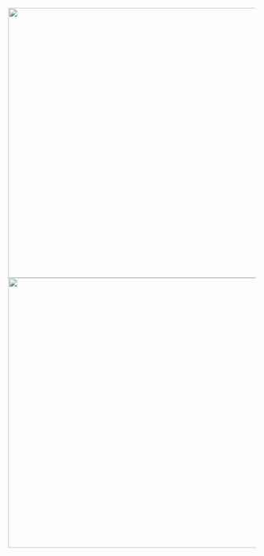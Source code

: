 <p align="center">
  <a href="https://github.com/itaditya#gh-dark-mode-only">
      <img width="550px" src="https://github-readme-stats.vercel.app/api?username=germandilio&hide=contribs,prs&show_icons=true&theme=dark#gh-dark-mode-only" />
  </a>
  <a href="https://github.com/itaditya#gh-light-mode-only">
  <img width="550px" src="https://github-readme-stats.vercel.app/api?username=germandilio&hide=contribs,prs&show_icons=true&theme=default#gh-light-mode-only" />    
  </a>
</p>
